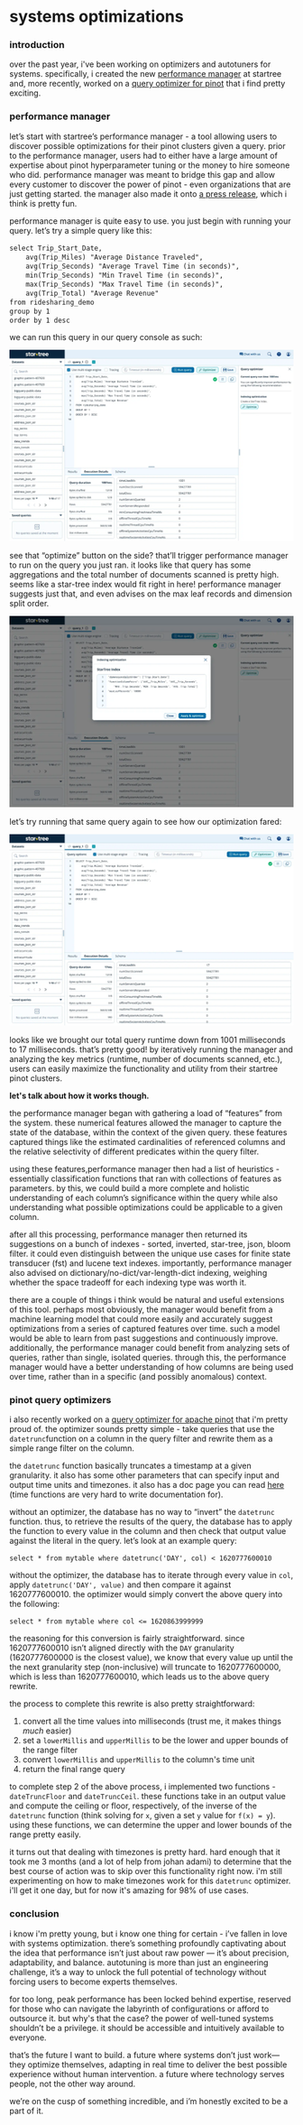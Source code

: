 # systems optimizations

### introduction
over the past year, i've been working on optimizers and autotuners for systems. specifically, i created the new [performance manager](https://startree.ai/resources/automate-real-time-operations) at startree and, more recently, worked on a [query optimizer for pinot](https://github.com/apache/pinot/pull/14385) that i find pretty exciting.

### performance manager
let’s start with startree’s performance manager - a tool allowing users to discover possible optimizations for their pinot clusters given a query. prior to the performance manager, users had to either have a large amount of expertise about pinot hyperparameter tuning or the money to hire someone who did. performance manager was meant to bridge this gap and allow every customer to discover the power of pinot - even organizations that are just getting started. the manager also made it onto [a press release](https://www.globenewswire.com/news-release/2024/11/20/2984361/0/en/StarTree-Unveils-New-Features-to-Tackle-Data-Management-and-Security-Challenges-for-Scaling-Real-Time-Analytics.html), which i think is pretty fun.

performance manager is quite easy to use. you just begin with running your query. let’s try a simple query like this:
```
select Trip_Start_Date,
	avg(Trip_Miles) "Average Distance Traveled",
	avg(Trip_Seconds) "Average Travel Time (in seconds)",
	min(Trip_Seconds) "Min Travel Time (in seconds)",
	max(Trip_Seconds) "Max Travel Time (in seconds)",
	avg(Trip_Total) "Average Revenue"
from ridesharing_demo
group by 1
order by 1 desc
```
we can run this query in our query console as such:

![running the query in the query console](../../assets/query-console.png)

see that “optimize” button on the side? that’ll trigger performance manager to run on the query you just ran. it looks like that query has some aggregations and the total number of documents scanned is pretty high. seems like a star-tree index would fit right in here! performance manager suggests just that, and even advises on the max leaf records and dimension split order.

![the results from the performance manager](../../assets/results.png)

let’s try running that same query again to see how our optimization fared:

![our query run in the query console, post optimization](../../assets/optimized.png)

looks like we brought our total query runtime down from 1001 milliseconds to 17 milliseconds. that’s pretty good! by iteratively running the manager and analyzing the key metrics (runtime, number of documents scanned, etc.), users can easily maximize the functionality and utility from their startree pinot clusters.

**let's talk about how it works though.**

the performance manager began with gathering a load of “features” from the system. these numerical features allowed the manager to capture the state of the database, within the context of the given query. these features captured things like the estimated cardinalities of referenced columns and the relative selectivity of different predicates within the query filter.

using these features,performance manager then had a list of heuristics - essentially classification functions that ran with collections of features as parameters. by this, we could build a more complete and holistic understanding of each column’s significance within the query while also understanding what possible optimizations could be applicable to a given column.

after all this processing, performance manager then returned its suggestions on a bunch of indexes - sorted, inverted, star-tree, json, bloom filter. it could even distinguish between the unique use cases for finite state transducer (fst) and lucene text indexes. importantly, performance manager also advised on dictionary/no-dict/var-length-dict indexing, weighing whether the space tradeoff for each indexing type was worth it.

there are a couple of things i think would be natural and useful extensions of this tool. perhaps most obviously, the manager would benefit from a machine learning model that could more easily and accurately suggest optimizations from a series of captured features over time. such a model would be able to learn from past suggestions and continuously improve. additionally, the performance manager could benefit from analyzing sets of queries, rather than single, isolated queries. through this, the performance manager would have a better understanding of how columns are being used over time, rather than in a specific (and possibly anomalous) context.

### pinot query optimizers
i also recently worked on a [query optimizer for apache pinot](https://github.com/apache/pinot/pull/14385) that i'm pretty proud of. the optimizer sounds pretty simple - take queries that use the `datetrunc`function on a column in the query filter and rewrite them as a simple range filter on the column.

the `datetrunc` function basically truncates a timestamp at a given granularity. it also has some other parameters that can specify input and output time units and timezones. it also has a doc page you can read [here](https://docs.pinot.apache.org/configuration-reference/functions/datetrunc) (time functions are very hard to write documentation for).

without an optimizer, the database has no way to “invert” the `datetrunc` function. thus, to retrieve the results of the query, the database has to apply the function to every value in the column and then check that output value against the literal in the query. let’s look at an example query:
```
select * from mytable where datetrunc('DAY', col) < 1620777600010
```
without the optimizer, the database has to iterate through every value in `col`, apply `datetrunc('DAY', value)` and then compare it against 1620777600010. the optimizer would simply convert the above query into the following:
```
select * from mytable where col <= 1620863999999
```
the reasoning for this conversion is fairly straightforward. since 1620777600010 isn’t aligned directly with the `DAY` granularity (1620777600000 is the closest value), we know that every value up until the the next granularity step (non-inclusive) will truncate to 1620777600000, which is less than 1620777600010, which leads us to the above query rewrite.

the process to complete this rewrite is also pretty straightforward:
1. convert all the time values into milliseconds (trust me, it makes things *much* easier)
2. set a `lowerMillis` and `upperMillis` to be the lower and upper bounds of the range filter
3. convert `lowerMillis` and `upperMillis` to the column's time unit
4. return the final range query

to complete step 2 of the above process, i implemented two functions - `dateTruncFloor` and `dateTruncCeil`. these functions take in an output value and compute the ceiling or floor, respectively, of the inverse of the `datetrunc` function (think solving for `x`, given a set `y` value for `f(x) = y`). using these functions, we can determine the upper and lower bounds of the range pretty easily.

it turns out that dealing with timezones is pretty hard. hard enough that it took me 3 months (and a lot of help from johan adami) to determine that the best course of action was to skip over this functionality right now. i'm still experimenting on how to make timezones work for this `datetrunc` optimizer. i'll get it one day, but for now it's amazing for 98% of use cases.

### conclusion
i know i'm pretty young, but i know one thing for certain - i’ve fallen in love with systems optimization. there’s something profoundly captivating about the idea that performance isn’t just about raw power — it’s about precision, adaptability, and balance. autotuning is more than just an engineering challenge, it’s a way to unlock the full potential of technology without forcing users to become experts themselves.

for too long, peak performance has been locked behind expertise, reserved for those who can navigate the labyrinth of configurations or afford to outsource it. but why's that the case? the power of well-tuned systems shouldn’t be a privilege. it should be accessible and intuitively available to everyone.

that’s the future I want to build. a future where systems don’t just work—they optimize themselves, adapting in real time to deliver the best possible experience without human intervention. a future where technology serves people, not the other way around.

we’re on the cusp of something incredible, and i’m honestly excited to be a part of it.
